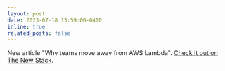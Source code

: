 ```yaml
---
layout: post
date: 2023-07-18 15:59:00-0400
inline: true
related_posts: false
---
```


New article "Why teams move away from AWS Lambda". [Check it out on The New Stack](https://thenewstack.io/three-reasons-why-teams-move-away-from-aws-lambda/).

